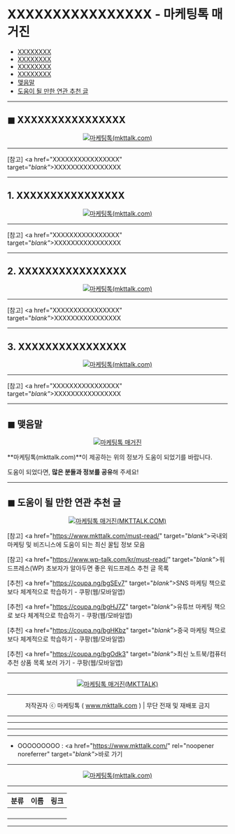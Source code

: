 # XXXXXXXXXXXXXXXX - 마케팅톡 매거진

<!-- ---
title: "XXXXXXXXXXXXXXXX - 마케팅톡 매거진"
description: XXXXXXXXXXXXXXXX
cover_img: https://hellotblog.files.wordpress.com/2019/09/mkttalk-image-cover-00-800x400.jpg
feature_img: https://hellotblog.files.wordpress.com/2019/09/mkttalk-cover-image-800.jpg
categories: 꿀팁
tags: 꿀팁
--- -->

- [XXXXXXXX](#index-00)
- [XXXXXXXX](#index-01)
- [XXXXXXXX](#index-02)
- [XXXXXXXX](#index-03)
- [맺음말](#index-epilogue)
- [도움이 될 만한 연관 추천 글](#recommendation)

***

<!-- <a name="index-00"></a> -->

## ◼︎ XXXXXXXXXXXXXXXX

<center><a href="https://www.mkttalk.com/kakao/" target="_blank"_><img src="https://hellotblog.files.wordpress.com/2019/09/mkttalk-logo-00-120x120.png" style="max-width:100%;" alt="마케팅톡(mkttalk.com)"></a></center>

***

[참고] <a href="XXXXXXXXXXXXXXXX" target="_blank"_>XXXXXXXXXXXXXXXX</a>

***

<!-- <a name="index-01"></a> -->

## 1. XXXXXXXXXXXXXXXX

<center><a href="https://www.mkttalk.com/kakao/" target="_blank"_><img src="https://hellotblog.files.wordpress.com/2019/09/mkttalk-logo-00-120x120.png" style="max-width:100%;" alt="마케팅톡(mkttalk.com)"></a></center>



***

[참고] <a href="XXXXXXXXXXXXXXXX" target="_blank"_>XXXXXXXXXXXXXXXX</a>

***

<!-- <a name="index-02"></a> -->

## 2. XXXXXXXXXXXXXXXX

<center><a href="https://www.mkttalk.com/kakao/" target="_blank"_><img src="https://hellotblog.files.wordpress.com/2019/09/mkttalk-logo-00-120x120.png" style="max-width:100%;" alt="마케팅톡(mkttalk.com)"></a></center>



***

[참고] <a href="XXXXXXXXXXXXXXXX" target="_blank"_>XXXXXXXXXXXXXXXX</a>

***

<!-- <a name="index-03"></a> -->

## 3. XXXXXXXXXXXXXXXX

<center><a href="https://www.mkttalk.com/kakao/" target="_blank"_><img src="https://hellotblog.files.wordpress.com/2019/09/mkttalk-logo-00-120x120.png" style="max-width:100%;" alt="마케팅톡(mkttalk.com)"></a></center>



***

[참고] <a href="XXXXXXXXXXXXXXXX" target="_blank"_>XXXXXXXXXXXXXXXX</a>

***

<!-- <a name="index-epilogue"></a> -->

## ◼︎ 맺음말

<center><a href="https://www.mkttalk.com/kakao/" rel="noopener noreferrer" target="_blank"_><img src="https://hellotblog.files.wordpress.com/2019/09/mkttalk-image-cover-01-800x470.jpg" style="max-width:100%;" alt="마케팅톡 매거진"></a></center>

**마케팅톡(mkttalk.com)**이 제공하는 위의 정보가 도움이 되었기를 바랍니다.

도움이 되었다면, **많은 분들과 정보를 공유**해 주세요!

***

<!-- <a name="recommendation"></a> -->

## ◼︎ 도움이 될 만한 연관 추천 글

<center><a href="https://www.mkttalk.com/kakao/" rel="noopener noreferrer" target="_blank"_><img src="https://hellotblog.files.wordpress.com/2019/04/ttmkt-logo-girl-round-02-120x120.png" style="max-width:100%;" alt="마케팅톡 매거진(MKTTALK.COM)"></a></center>

[참고] <a href="https://www.mkttalk.com/must-read/" target="_blank"_>국내외 마케팅 및 비즈니스에 도움이 되는 최신 꿀팁 정보 모음</a>

[참고] <a href="https://www.wp-talk.com/kr/must-read/" target="_blank"_>워드프레스(WP) 초보자가 알아두면 좋은 워드프레스 추천 글 목록</a>

[추천] <a href="https://coupa.ng/bgSEv7" target="_blank"_>SNS 마케팅 책으로 보다 체계적으로 학습하기 - 쿠팡(웹/모바일앱)</a>

[추천] <a href="https://coupa.ng/bgHJ7Z" target="_blank"_>유튜브 마케팅 책으로 보다 체계적으로 학습하기 - 쿠팡(웹/모바일앱)</a>

[추천] <a href="https://coupa.ng/bgHKbz" target="_blank"_>중국 마케팅 책으로 보다 체계적으로 학습하기 - 쿠팡(웹/모바일앱)</a>

[추천] <a href="https://coupa.ng/bgOdk3" target="_blank"_>최신 노트북/컴퓨터 추천 상품 목록 보러 가기 - 쿠팡(웹/모바일앱)</a>

***

<center><a href="https://www.mkttalk.com/kakao/" target="_blank"_><img src="https://hellotblog.files.wordpress.com/2019/09/mkttalk-logo-00-120x120.png" style="max-width:100%;" alt="마케팅톡 매거진(MKTTALK)"></a></center>

***

<center>저작권자 ⓒ 마케팅톡 ( <a href="https://www.mkttalk.com/kakao/" target="_blank"_>www.mkttalk.com</a> ) | 무단 전재 및 재배포 금지</center>

***
***
***
***
- OOOOOOOOO : <a href="https://www.mkttalk.com/" rel="noopener noreferrer" target="_blank"_>바로 가기</a>

***
<center><a href="https://www.mkttalk.com/kakao/" target="_blank"_><img src="https://hellotblog.files.wordpress.com/2019/09/mkttalk-logo-00-120x120.png" style="max-width:100%;" alt="마케팅톡(mkttalk.com)"></a></center>

***
|분류|이름|링크|
|:-:|:-:|:-:|
||||
||||
||||
||||

***
